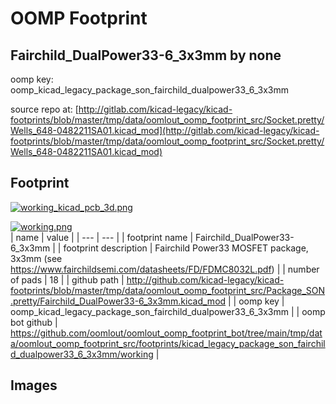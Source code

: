 # OOMP Footprint  
## Fairchild_DualPower33-6_3x3mm  by none  
  
oomp key: oomp_kicad_legacy_package_son_fairchild_dualpower33_6_3x3mm  
  
source repo at: [http://gitlab.com/kicad-legacy/kicad-footprints/blob/master/tmp/data/oomlout_oomp_footprint_src/Socket.pretty/Wells_648-0482211SA01.kicad_mod](http://gitlab.com/kicad-legacy/kicad-footprints/blob/master/tmp/data/oomlout_oomp_footprint_src/Socket.pretty/Wells_648-0482211SA01.kicad_mod)  
## Footprint  
  
[![working_kicad_pcb_3d.png](working_kicad_pcb_3d_600.png)](working_kicad_pcb_3d.png)  
  
[![working.png](working_600.png)](working.png)  
| name | value | 
| --- | --- | 
| footprint name | Fairchild_DualPower33-6_3x3mm | 
| footprint description | Fairchild Power33 MOSFET package, 3x3mm (see https://www.fairchildsemi.com/datasheets/FD/FDMC8032L.pdf) | 
| number of pads | 18 | 
| github path | http://github.com/kicad-legacy/kicad-footprints/blob/master/tmp/data/oomlout_oomp_footprint_src/Package_SON.pretty/Fairchild_DualPower33-6_3x3mm.kicad_mod | 
| oomp key | oomp_kicad_legacy_package_son_fairchild_dualpower33_6_3x3mm | 
| oomp bot github | https://github.com/oomlout/oomlout_oomp_footprint_bot/tree/main/tmp/data/oomlout_oomp_footprint_src/footprints/kicad_legacy_package_son_fairchild_dualpower33_6_3x3mm/working | 
## Images  
